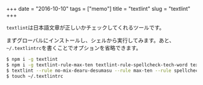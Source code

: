 +++
date = "2016-10-10"
tags =  ["memo"]
title = "textlint"
slug = "textlint"
+++

`textlint`は日本語文章が正しいかチェックしてくれるツールです。

まずグローバルにインストールし、シェルから実行してみます。あと、`~/.textlintrc`を書くことでオプションを省略できます。

```bash
$ npm i -g textlint
$ npm i -g textlint-rule-max-ten textlint-rule-spellcheck-tech-word textlint-rule-no-mix-dearu-desumasu
$ textlint --rule no-mix-dearu-desumasu --rule max-ten --rule spellcheck-tech-word README.md
$ touch ~/.textlintrc
```
	  
